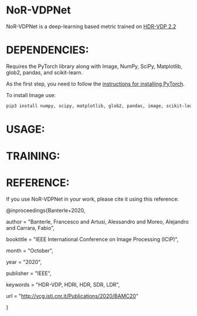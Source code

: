 NoR-VDPNet
==========
NoR-VDPNet is a deep-learning based metric trained on [HDR-VDP 2.2](http://hdrvdp.sourceforge.net/wiki/)

DEPENDENCIES:
==============

Requires the PyTorch library along with Image, NumPy, SciPy, Matplotlib, glob2, pandas, and scikit-learn.

As the first step, you need to follow the [instructions for installing PyTorch](http://pytorch.org/).

To install Image use: 
```bash
pip3 install numpy, scipy, matplotlib, glob2, pandas, image, scikit-learn. 
```

USAGE:
======


TRAINING:
=========



REFERENCE:
==========

If you use NoR-VDPNet in your work, please cite it using this reference:

@inproceedings{Banterle+2020,

author       = "Banterle, Francesco and Artusi, Alessandro and Moreo, Alejandro and Carrara, Fabio",

booktitle    = "IEEE International Conference on Image Processing (ICIP)",

month        = "October",

year         = "2020",

publisher    = "IEEE",

keywords     = "HDR-VDP, HDRI, HDR, SDR, LDR",

url          = "http://vcg.isti.cnr.it/Publications/2020/BAMC20"

}
 
